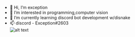 - 👋 Hi, I’m exception
- 👀 I’m interested in programming,computer vision
- 🌱 I’m currently learning discord bot development w/disnake
- 📫 discord - Exception#2603
<br />![alt text](https://discord.c99.nl/widget/theme-3/944436371555242054.png)

<!---
xw8-568/xw8-568 is a ✨ special ✨ repository because its `README.md` (this file) appears on your GitHub profile.
You can click the Preview link to take a look at your changes.
--->
